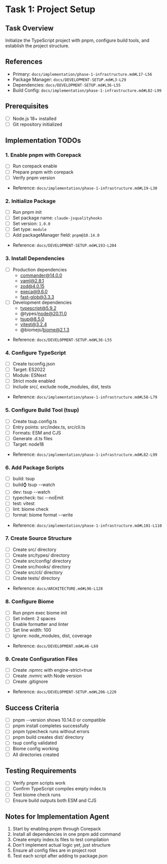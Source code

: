 # Task 1: Project Setup

## Task Overview
Initialize the TypeScript project with pnpm, configure build tools, and establish the project structure.

## References
- Primary: `docs/implementation/phase-1-infrastructure.md#L17-L56`
- Package Manager: `docs/DEVELOPMENT-SETUP.md#L3-L29`
- Dependencies: `docs/DEVELOPMENT-SETUP.md#L36-L55`
- Build Config: `docs/implementation/phase-1-infrastructure.md#L82-L99`

## Prerequisites
- [ ] Node.js 18+ installed
- [ ] Git repository initialized

## Implementation TODOs

### 1. Enable pnpm with Corepack
- [ ] Run corepack enable
- [ ] Prepare pnpm with corepack
- [ ] Verify pnpm version
- Reference: `docs/implementation/phase-1-infrastructure.md#L19-L30`

### 2. Initialize Package
- [ ] Run pnpm init
- [ ] Set package name: `claude-jsqualityhooks`
- [ ] Set version: `1.0.0`
- [ ] Set type: `module`
- [ ] Add packageManager field: `pnpm@10.14.0`
- Reference: `docs/DEVELOPMENT-SETUP.md#L193-L204`

### 3. Install Dependencies
- [ ] Production dependencies
  - commander@14.0.0
  - yaml@2.8.1
  - zod@4.0.15
  - execa@9.6.0
  - fast-glob@3.3.3
- [ ] Development dependencies
  - typescript@5.9.2
  - @types/node@20.11.0
  - tsup@8.5.0
  - vitest@3.2.4
  - @biomejs/biome@2.1.3
- Reference: `docs/DEVELOPMENT-SETUP.md#L36-L55`

### 4. Configure TypeScript
- [ ] Create tsconfig.json
- [ ] Target: ES2022
- [ ] Module: ESNext
- [ ] Strict mode enabled
- [ ] Include src/, exclude node_modules, dist, tests
- Reference: `docs/implementation/phase-1-infrastructure.md#L58-L79`

### 5. Configure Build Tool (tsup)
- [ ] Create tsup.config.ts
- [ ] Entry points: src/index.ts, src/cli.ts
- [ ] Formats: ESM and CJS
- [ ] Generate .d.ts files
- [ ] Target: node18
- Reference: `docs/implementation/phase-1-infrastructure.md#L82-L99`

### 6. Add Package Scripts
- [ ] build: tsup
- [ ] build:watch: tsup --watch
- [ ] dev: tsup --watch
- [ ] typecheck: tsc --noEmit
- [ ] test: vitest
- [ ] lint: biome check
- [ ] format: biome format --write
- Reference: `docs/implementation/phase-1-infrastructure.md#L101-L110`

### 7. Create Source Structure
- [ ] Create src/ directory
- [ ] Create src/types/ directory
- [ ] Create src/config/ directory
- [ ] Create src/hooks/ directory
- [ ] Create src/cli/ directory
- [ ] Create tests/ directory
- Reference: `docs/ARCHITECTURE.md#L96-L128`

### 8. Configure Biome
- [ ] Run pnpm exec biome init
- [ ] Set indent: 2 spaces
- [ ] Enable formatter and linter
- [ ] Set line width: 100
- [ ] Ignore: node_modules, dist, coverage
- Reference: `docs/DEVELOPMENT.md#L46-L69`

### 9. Create Configuration Files
- [ ] Create .npmrc with engine-strict=true
- [ ] Create .nvmrc with Node version
- [ ] Create .gitignore
- Reference: `docs/DEVELOPMENT-SETUP.md#L206-L220`

## Success Criteria
- [ ] pnpm --version shows 10.14.0 or compatible
- [ ] pnpm install completes successfully
- [ ] pnpm typecheck runs without errors
- [ ] pnpm build creates dist/ directory
- [ ] tsup config validated
- [ ] Biome config working
- [ ] All directories created

## Testing Requirements
- [ ] Verify pnpm scripts work
- [ ] Confirm TypeScript compiles empty index.ts
- [ ] Test biome check runs
- [ ] Ensure build outputs both ESM and CJS

## Notes for Implementation Agent
1. Start by enabling pnpm through Corepack
2. Install all dependencies in one pnpm add command
3. Create empty index.ts files to test compilation
4. Don't implement actual logic yet, just structure
5. Ensure all config files are in project root
6. Test each script after adding to package.json